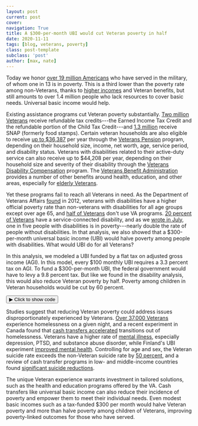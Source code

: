 ```yaml
---
layout: post
current: post
cover: 
navigation: True
title: A $300-per-month UBI would cut Veteran poverty in half
date: 2020-11-11
tags: [blog, veterans, poverty]
class: post-template
subclass: 'post'
author: [max, nate]
---
```


<head>
  <script src="https://cdn.plot.ly/plotly-latest.min.js"></script>
  <script src="https://ajax.googleapis.com/ajax/libs/jquery/3.5.1/jquery.min.js"></script>
</head>


Today we honor [over 19 million Americans](https://www.va.gov/vetdata/veteran_population.asp) who have served in the military, of whom one in 13 is in poverty. This is a third lower than the poverty rate among non-Veterans, thanks to [higher incomes](https://www.pewresearch.org/fact-tank/2019/12/09/veteran-households-in-u-s-are-economically-better-off-than-those-of-non-veterans/) and Veteran benefits, but still amounts to over 1.4 million people who lack resources to cover basic needs. Universal basic income would help.

Existing assistance programs cut Veteran poverty substantially. [Two million Veterans](https://www.cbpp.org/blog/veterans-and-the-safety-net-0) receive refundable tax credits---the Earned Income Tax Credit and the refundable portion of the Child Tax Credit---and [1.3 million](https://www.cbpp.org/research/food-assistance/snap-helps-13-million-low-income-veterans-including-thousands-in-every) receive SNAP (formerly food stamps). Certain veteran households are also eligible to receive [up to $36,387](https://www.va.gov/pension/veterans-pension-rates/) per year through the [Veterans Pension](https://www.va.gov/pension/eligibility/) program, depending on their household size, income, net worth, age, service period, and disability status. Veterans with disabilities related to their active-duty service can also receive up to $44,208 per year, depending on their household size and severity of their disability through the [Veterans Disability Compensation](https://www.va.gov/disability/compensation-rates/veteran-rates/) program. The [Veterans Benefit Administration](https://benefits.va.gov/benefits/) provides a number of other benefits around health, education, and other areas, especially for [elderly Veterans](https://www.benefits.va.gov/persona/veteran-elderly.asp).

Yet these programs fail to reach all Veterans in need. As the Department of Veterans Affairs [found](https://www.va.gov/vetdata/docs/specialreports/veteran_poverty_trends.pdf) in 2012, veterans with disabilities have a higher official poverty rate than non-veterans with disabilities for all age groups except over age 65, and [half of Veterans](https://www.va.gov/vetdata/docs/Quickfacts/VA_Utilization_Profile_2017.pdf) don't use VA programs. [20 percent of Veterans](https://www.bls.gov/opub/ted/2016/43-point-3-percent-of-veterans-with-a-service-connected-disability-were-employed-in-august-2015.htm#:~:text=Bureau%20of%20Labor%20Statistics,-The%20Economics%20Daily&text=In%20August%202015%2C%20about%204.3,all%20veterans%20was%2047.8%20percent.) have a service-connected disability, and as we [wrote in July](https://blog.ubicenter.org/20200731/ada30.html), one in five people with disabilities is in poverty---nearly double the rate of people without disabilities. In that analysis, we also showed that a $300-per-month universal basic income (UBI) would halve poverty among people with disabilities. What would UBI do for all Veterans?

In this analysis, we modeled a UBI funded by a flat tax on adjusted gross income (AGI). In this model, every $100 monthly UBI requires a 3.3 percent tax on AGI. To fund a $300-per-month UBI, the federal government would have to levy a 9.8 percent tax. But like we found in the disability analysis, this would also reduce Veteran poverty by half. Poverty among children in Veteran households would be cut by 60 percent.


<button class="code-button" id="button1" onclick="f1()">&#9654; Click to show code</button>
<div class="code-cell" id="asset_code_1" style="display: none;">
  <pre>
    <code>
# Import Libraries
import microdf as mdf
import numpy as np
import pandas as pd
import plotly.express as px

# Import data
raw = pd.read_csv("https://github.com/UBICenter/Veteran-s_Day/raw/main/VeteranData.gz")

# Create Demographic Columns
person = raw.copy(deep=True)
person.columns = person.columns.str.lower()
person["child"] = person.age < 18
person["adult"] = person.age >= 18
person["veteran"] = (person.vetstat == 2) & person.adult
person["non_veteran"] = (person.vetstat == 1) & person.adult

veterans = person.groupby(["spmfamunit"])[["veteran"]].sum()
veterans.columns = ["total_veterans"]
person = person.merge(veterans.reset_index(), on=["spmfamunit"])

person["child_with_vet"] = (person.child) & (person.total_veterans > 0)
person["child_with_no_vet"] = (person.child) & (person.total_veterans == 0)

# Show total veterans in millions
total_veterans = (person.veteran * person.asecwt).sum()
total_veterans / 1_000_000

# Calculate total AGI
person["adjginc"].replace({99999999: 0}, inplace=True)
population = person.asecwt.sum()
person["weighted_agi"] = person.adjginc * person.asecwt
total_agi = person.weighted_agi.sum()

# Calculate AGI tax rate per dollar of UBI
fed_tax_rate_per_dollar_ubi_monthly = (population * 12) / total_agi

# Create table showing tax amounts
tax_rates = pd.DataFrame(np.arange(0, 1001, 50))
tax_rates.columns = ["monthly_ubi"]


def tax(monthly_ubi):
    return (monthly_ubi * fed_tax_rate_per_dollar_ubi_monthly * 100).round(1)


def tax_row(row):
    return tax(row.monthly_ubi)


tax_rates["tax_rate"] = tax_rates.apply(tax_row, axis=1)
tax_rates.columns = ["Monthly UBI", "Flat Tax Rate on AGI"]


def ubi(status, monthly_ubi):
    """At a given UBI level, calculate the poverty rate, median resources,
    mean resources, and percent of people better off for:
    * Veterans
    * Non-Veterans
    * Children living with Veteran
    * Children not living with Veterans
  
    Args:
        status: A person's Veteran status.
            For this simulation their are 4 categories:
            * Veteran
            * Non-Veteran
            * Child living with a Veteran
            * Children not living with a Veteran
        monthly_ubi: the monthly cash transfer given to each person
  
    Returns:
        pandas Series with four elements for the selected group:
        * Poverty rate
        * Median resources per person
        * Mean resources per person
        * Percent of people better off
    """

    # Create a copy of the person DataFrame
    target_persons = person.copy(deep=True)

    # Calculate a person's tax increase
    target_persons["tax_increase"] = (
        fed_tax_rate_per_dollar_ubi_monthly * monthly_ubi * target_persons.adjginc
    )

    # Calculate the total UBI per SPM unit.
    target_persons["total_ubi"] = target_persons.spmnpers * 12 * monthly_ubi

    # Calculate the total tax increase of an SPM unit
    spmu = target_persons.groupby(["spmfamunit"])[["tax_increase"]].sum()
    spmu.columns = ["total_tax_increase"]
    target_persons = target_persons.merge(
        spmu, left_on=["spmfamunit"], right_index=True
    )

    # Calculate each SPM unit's tax rate person
    target_persons["new_spm_resources"] = (
        target_persons.spmtotres
        + target_persons.total_ubi
        - target_persons.total_tax_increase
    )

    # Calculate the new resources per person of each SPM unit
    target_persons["new_resources_per_person"] = (
        target_persons.new_spm_resources / target_persons.spmnpers
    )

    # Slice the data based on Race input
    if status == "veteran":
        target_persons = target_persons[target_persons.veteran]
    if status == "non_veteran":
        target_persons = target_persons[target_persons.non_veteran]

    if status == "veteran_child":
        target_persons = target_persons[target_persons.child_with_vet]
    if status == "non_veteran_child":
        target_persons = target_persons[target_persons.child_with_no_vet]

    # Calculate the change in poverty rate
    target_persons["poor"] = target_persons.new_spm_resources < target_persons.spmthresh
    total_poor = (target_persons.poor * target_persons.asecwt).sum()
    target_pop = target_persons.asecwt.sum()

    # Calculate percent better off
    target_persons["better_off"] = (
        target_persons.new_spm_resources > target_persons.spmtotres
    )
    total_better_off = (target_persons.better_off * target_persons.asecwt).sum()
    percent = total_better_off / target_pop * 100

    return pd.Series(
        [
            mdf.weighted_median(
                target_persons, "new_resources_per_person", "asecwt"
            ).round(0),
            mdf.weighted_mean(
                target_persons, "new_resources_per_person", "asecwt"
            ).round(0),
            (total_poor / target_pop * 100).round(1),
            percent,
        ]
    )


def ubi_row(row):
    """ run the ubi function across the rows of a DataFrame.
  
    Arguments
    row: the row of the DataFrame containing a person's race and the monthly UBI amount
  
    Returns
    The poverty rate for the selected row.
    The median resources per person for the selected row.
    The mean resources per person for the selected row.
    The percent of people better off under the program for the selected row.
    """
    return ubi(row.status, row.monthly_ubi)


# Create a DataFrame that has each the each monthly UBI amount for each race input
summary = mdf.cartesian_product(
    {
        "monthly_ubi": np.arange(0, 1001, 50),
        "status": ["veteran", "non_veteran", "veteran_child", "non_veteran_child"],
    }
)

# Calculate the poverty rate for each row of the summary DataFrame
summary[
    [
        "med_resources_per_person",
        "mean_resources_per_person",
        "poverty_rate",
        "better_off",
    ]
] = summary.apply(ubi_row, axis=1)

summary2 = summary[summary["status"] != "non_veteran_child"]
summary2 = summary2[summary2["status"] != "veteran_child"]
# Format text
center = {
    "med_resources_per_person": "Median resources",
    "mean_resources_per_person": "Mean resources",
}
status = {
    "veteran": "Veterans",
    "non_veteran": "Non-Veteran adults",
    "veteran_child": "Children in Veteran households",
    "non_veteran_child": "Children in non-Veteran households",
}

summary["status"] = summary["status"].map(status)
summary2["status"] = summary2["status"].map(status)

# Colors from https://material.io/design/color/the-color-system.html
BLUE = "#1976D2"
DARK_BLUE = "#0D47A1"
BARELY_BLUE = "#64B5F6"
GRAY = "#9E9E9E"
LIGHT_GRAY = "#E0E0E0"

COLOR_MAP = {
    "Veterans": BLUE,
    "Non-Veteran adults": GRAY,
    "Children in Veteran households": BARELY_BLUE,
    "Children in non-Veteran households": LIGHT_GRAY,
}


def line_graph(df, x, y, color, title, xaxis_title, yaxis_title):
    """Style for line graphs.
    
    Args:
        df: DataFrame with data to be plotted.
        x: The string representing the column in df that holds the new
            spending in billions.
        y: The string representing the column in df that holds the poverty
            rate.
        color: The string representing the UBI type.
        xaxis_title: The string represnting the xaxis-title.
        yaxis_title: The string representing the yaxis-title.
    
    Returns:
        Nothing. Shows the plot.
    """
    fig = px.line(df, x=x, y=y, color=color, color_discrete_map=COLOR_MAP)
    fig.update_layout(
        title=title,
        xaxis_title=xaxis_title,
        yaxis_title=yaxis_title,
        yaxis_ticksuffix="%",
        font=dict(family="Roboto"),
        hovermode="x",
        xaxis_tickprefix="$",
        xaxis_ticksuffix="",
        plot_bgcolor="white",
        legend_title_text="",
    )
    fig.update_traces(mode="markers+lines", hovertemplate=None)

    hide_line = ["Children in Veteran households", "Children in non-Veteran households"]

    fig.for_each_trace(
        lambda trace: trace.update(visible="legendonly")
        if trace.name in hide_line
        else ()
    )

    return fig


fig = line_graph(
    df=summary,
    x="monthly_ubi",
    y="poverty_rate",
    color="status",
    title="The impact of a UBI on Veterans and their families",
    xaxis_title="Monthly UBI",
    yaxis_title="SPM poverty rate",
)
fig.show()
    </code>
  </pre>
</div>

<script>
function f1() {
  var x = document.getElementById("asset_code_1");
  var b = document.getElementById("button1");
  if (x.style.display === "none") {
    x.style.display = "block";
    b.innerHTML = "&#9660 Click to hide code";
  } else {
    x.style.display = "none";
    b.innerHTML = "&#9654 Click to show code";
  }
}
</script> 

<div>
  <script>
    $(document).ready(function(){
      $("#asset1").load("{{site.baseurl}}assets/markdown_assets/veterans/2020-11-11-veterans-asset-1.html");
    });
  </script>
</div>
<div id = "asset1"></div>

Studies suggest that reducing Veteran poverty could address issues disproportionately experienced by Veterans. [Over 37,000 Veterans](https://www.hud.gov/press/press_releases_media_advisories/HUD_No_19_163) experience homelessness on a given night, and a recent experiment in Canada found that [cash transfers accelerated](https://forsocialchange.org/our-story) transitions out of homelessness. Veterans have a higher rate of [mental illness](https://www.ncbi.nlm.nih.gov/pmc/articles/PMC4638236/), especially depression, PTSD, and substance abuse disorder, while Finland's UBI experiment [improved mental health](https://twitter.com/TheUBICenter/status/1258064957406511104). Controlling for age and sex, the Veteran suicide rate exceeds the non-Veteran suicide rate by [50 percent](https://www.mentalhealth.va.gov/docs/data-sheets/2019/2019_National_Veteran_Suicide_Prevention_Annual_Report_508.pdf), and a review of cash transfer programs in low- and middle-income countries found [significant suicide reductions](https://mbrg.bsg.ox.ac.uk/sites/default/files/2020-05/the_role_of_cash_transfers_in_preventing_suicides_in_lmics_1.pdf).

The unique Veteran experience warrants investment in tailored solutions, such as the health and education programs offered by the VA. Cash transfers like universal basic income can also reduce their incidence of poverty and empower them to meet their individual needs. Even modest basic incomes such as a tax-funded $300 per month would halve Veteran poverty and more than halve poverty among children of Veterans, improving poverty-linked outcomes for those who have served.
